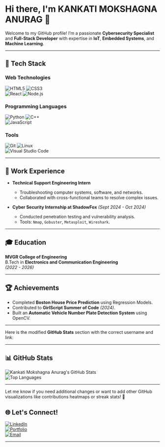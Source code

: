 # Hi there, I'm **KANKATI MOKSHAGNA ANURAG** 👋

Welcome to my GitHub profile! I’m a passionate **Cybersecurity Specialist** and **Full-Stack Developer** with expertise in **IoT**, **Embedded Systems**, and **Machine Learning**.

---

## 🚀 **Tech Stack**

### **Web Technologies**  
![HTML5](https://img.shields.io/badge/-HTML5-05122A?style=flat&logo=html5) 
![CSS3](https://img.shields.io/badge/-CSS3-05122A?style=flat&logo=css3)  
![React](https://img.shields.io/badge/-React-05122A?style=flat&logo=react)
![Node.js](https://img.shields.io/badge/-Node.js-05122A?style=flat&logo=node.js)

### **Programming Languages**  
![Python](https://img.shields.io/badge/-Python-05122A?style=flat&logo=python)
![C++](https://img.shields.io/badge/-C++-05122A?style=flat&logo=c%2b%2b)  
![JavaScript](https://img.shields.io/badge/-JavaScript-05122A?style=flat&logo=javascript)

### **Tools**  
![Git](https://img.shields.io/badge/-Git-05122A?style=flat&logo=git)
![Linux](https://img.shields.io/badge/-Linux-05122A?style=flat&logo=linux)  
![Visual Studio Code](https://img.shields.io/badge/-VS%20Code-05122A?style=flat&logo=visual-studio-code)

---

## 💼 **Work Experience**

- **Technical Support Engineering Intern**  
  - Troubleshooting computer systems, software, and networks.  
  - Collaborated with cross-functional teams to resolve complex issues.

- **Cyber Security Internship at ShadowFox** _(Sept 2024 - Oct 2024)_  
   - Conducted penetration testing and vulnerability analysis.  
   - Tools: `Nmap`, `Gobuster`, `Metasploit`, `Wireshark`.

---

## 🎓 **Education**

**MVGR College of Engineering**  
B.Tech in **Electronics and Communication Engineering**  
_(2022 - 2026)_

---

## 🏆 **Achievements**

- Completed **Boston House Price Prediction** using Regression Models.  
- Contributed to **GirlScript Summer of Code** _(2024)_.
- Built an **Automatic Vehicle Number Plate Detection System** using OpenCV.

---

Here is the modified **GitHub Stats** section with the correct username and link:

---

## 📊 **GitHub Stats**

![Kankati Mokshagna Anurag's GitHub Stats](https://github-readme-stats.vercel.app/api?username=MokshagnaAnurag&show_icons=true&theme=dark)  
![Top Languages](https://github-readme-stats.vercel.app/api/top-langs/?username=MokshagnaAnurag&layout=compact&theme=dark)

---


Let me know if you need additional changes or want to add other GitHub visualizations like contributions heatmaps or streak stats! 🚀

## 🌐 **Let's Connect!**

[![LinkedIn](https://img.shields.io/badge/-LinkedIn-05122A?style=flat&logo=linkedin)](https://www.linkedin.com/in/YOUR_PROFILE)  
[![Portfolio](https://img.shields.io/badge/-Portfolio-05122A?style=flat)](YOUR_PORTFOLIO_LINK)  
[![Email](https://img.shields.io/badge/-Email-05122A?style=flat&logo=gmail)](mailto:kankati.mokshagnaanurag@gmail.com)

---
